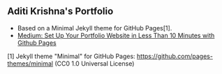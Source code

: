 ## Aditi Krishna's Portfolio
- Based on a Minimal Jekyll theme for GitHub Pages[1].
- [Medium: Set Up Your Portfolio Website in Less Than 10 Minutes with Github Pages](https://medium.com/@evanca/set-up-your-portfolio-website-in-less-than-10-minutes-with-github-pages-d0efa8ff56fd)

[1] Jekyll theme "Minimal" for GitHub Pages: https://github.com/pages-themes/minimal (CC0 1.0 Universal License)

